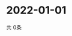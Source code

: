 # 2022-01-01
  共 0条

  <!-- BEGIN -->
  <!-- 最后更新时间Sat Jan 01 2022 00:20:28 GMT+0000 (Coordinated Universal Time) -->
  
  <!-- END -->
  
  